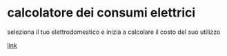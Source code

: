 # calcolatore dei consumi elettrici
seleziona il tuo elettrodomestico e inizia a calcolare il costo del suo utilizzo

[link](calcolatore.html)
